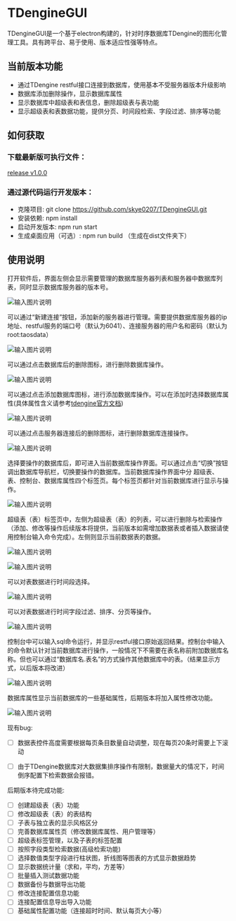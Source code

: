 # TDengineGUI

TDengineGUI是一个基于electron构建的，针对时序数据库TDengine的图形化管理工具。具有跨平台、易于使用、版本适应性强等特点。

##  当前版本功能

- 通过TDengine restful接口连接到数据库，使用基本不受服务器版本升级影响
- 数据库添加删除操作，显示数据库属性
- 显示数据库中超级表和表信息，删除超级表与表功能
- 显示超级表和表数据功能，提供分页、时间段检索、字段过滤、排序等功能

## 如何获取

### 下载最新版可执行文件：

[release v1.0.0](https://github.com/skye0207/TDengineGUI/releases/tag/v1.0.0)

### 通过源代码运行开发版本：

- 克隆项目: git clone https://github.com/skye0207/TDengineGUI.git
- 安装依赖: npm install
- 启动开发版本: npm run start
- 生成桌面应用（可选）: npm run build （生成在dist文件夹下）

## 使用说明

打开软件后，界面左侧会显示需要管理的数据库服务器列表和服务器中数据库列表，同时显示数据库服务器的版本号。

![输入图片说明](https://images.gitee.com/uploads/images/2021/0225/195233_ae0bed6a_1803713.png "1.png")

可以通过“新建连接”按钮，添加新的服务器进行管理。需要提供数据库服务器的ip地址、restful服务的端口号（默认为6041）、连接服务器的用户名和密码（默认为root:taosdata）

![输入图片说明](https://images.gitee.com/uploads/images/2021/0225/195337_004fcbab_1803713.png "2.png")

可以通过点击数据库后的删除图标，进行删除数据库操作。
 
![输入图片说明](https://images.gitee.com/uploads/images/2021/0225/195350_4ee1db20_1803713.png "3.png")
 
可以通过点击添加数据库图标，进行添加数据库操作。可以在添加时选择数据库属性(具体属性含义请参考[tdengine官方文档](https://www.taosdata.com/cn/documentation/taos-sql#management))
 
![输入图片说明](https://images.gitee.com/uploads/images/2021/0225/195404_7f1d3906_1803713.png "5.png")
 
可以通过点击服务器连接后的删除图标，进行删除数据库连接操作。
 
![输入图片说明](https://images.gitee.com/uploads/images/2021/0225/195416_5a61f8b1_1803713.png "6.png")
 
选择要操作的数据库后，即可进入当前数据库操作界面。可以通过点击“切换”按钮调出数据库导航栏，切换要操作的数据库。当前数据库操作界面中分 超级表、表、控制台、数据库属性四个标签页。每个标签页都针对当前数据库进行显示与操作。
 
![输入图片说明](https://images.gitee.com/uploads/images/2021/0225/195429_aaa36a97_1803713.png "7.png")
 
超级表（表）标签页中，左侧为超级表（表）的列表，可以进行删除与检索操作（添加、修改等操作后续版本将提供，当前版本如需增加数据表或者插入数据请使用控制台输入命令完成）。左侧则显示当前数据表的数据。
 
![输入图片说明](https://images.gitee.com/uploads/images/2021/0225/195442_158e0dec_1803713.png "8.png")
 
![输入图片说明](https://images.gitee.com/uploads/images/2021/0225/195455_4c28d96d_1803713.png "11.png")
 
可以对表数据进行时间段选择。
 
![输入图片说明](https://images.gitee.com/uploads/images/2021/0225/195506_e06709c4_1803713.png "9.png")
 
可以对表数据进行时间字段过滤、排序、分页等操作。
 
![输入图片说明](https://images.gitee.com/uploads/images/2021/0225/195519_ec81d271_1803713.png "10.png")
 

控制台中可以输入sql命令运行，并显示restful接口原始返回结果。控制台中输入的命令默认针对当前数据库进行操作，一般情况下不需要在表名称前附加数据库名称。但也可以通过“数据库名.表名”的方式操作其他数据库中的表。（结果显示方式，以后版本将改进）
 
![输入图片说明](https://images.gitee.com/uploads/images/2021/0225/195530_5c5e66d8_1803713.png "12.png")
 
数据库属性显示当前数据库的一些基础属性，后期版本将加入属性修改功能。
 
![输入图片说明](https://images.gitee.com/uploads/images/2021/0225/195541_ca8b8767_1803713.png "14.png")

 
现有bug:
- [ ] 数据表控件高度需要根据每页条目数量自动调整，现在每页20条时需要上下滚动
- [ ] 由于TDengine数据库对大数据集排序操作有限制，数据量大的情况下，时间倒序配置下检索数据会报错。


后期版本待完成功能:
- [ ] 创建超级表（表）功能
- [ ] 修改超级表（表）的表结构
- [ ] 子表与独立表的显示风格区分
- [ ] 完善数据库属性页（修改数据库属性、用户管理等）
- [ ] 超级表标签管理，以及子表的标签配置
- [ ] 按照字段类型检索数据(高级检索功能)
- [ ] 选择数值类型字段进行柱状图，折线图等图表的方式显示数据趋势
- [ ] 显示数据统计量（求和，平均，方差等）
- [ ] 批量插入测试数据功能
- [ ] 数据备份与数据导出功能
- [ ] 修改连接配置信息功能
- [ ] 连接配置信息导出导入功能
- [ ] 基础属性配置功能（连接超时时间、默认每页大小等）
